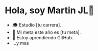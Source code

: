 # Hola, soy Martin JL👋

- 🎓 Estudio [tu carrera].  
- 🚀 Mi meta este año es [tu meta].  
- 🌱 Estoy aprendiendo GitHub.  
- ...y mas
